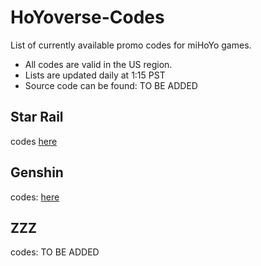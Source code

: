 # HoYoverse-Codes
List of currently available promo codes for miHoYo games.
- All codes are valid in the US region.
- Lists are updated daily at 1:15 PST
- Source code can be found: TO BE ADDED

## **Star Rail** 
codes [here](./hsr.txt)

## **Genshin** 
codes: [here](./genshin.txt)

## **ZZZ** 
codes: TO BE ADDED

